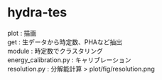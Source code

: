 # hydra-tes
plot : 描画\
get : 生データから時定数、PHAなど抽出\
module : 時定数でクラスタリング\
energy_calibration.py : キャリブレーション\
resolution.py : 分解能計算 > plot/fig/resolution.png
